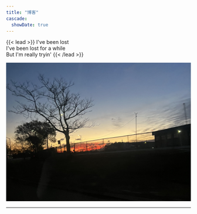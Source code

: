```yaml
---
title: "博客"
cascade:
  showDate: true
---
```


{{< lead >}}
I've been lost\
I've been lost for a while\
But I'm really tryin'
{{< /lead >}}

![Highway to JFK, on Nov 26](Nov26.jpeg)

---